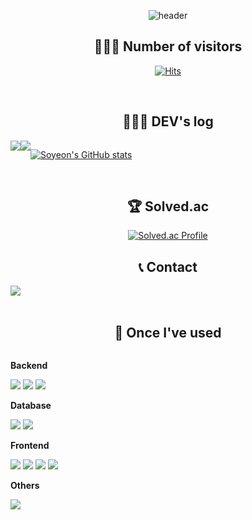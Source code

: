 <div align="center">
    
![header](https://capsule-render.vercel.app/api?type=venom&color=FF99CC&height=120&section=header&text=Hi!%20Soyeon's%20github%20👋&fontSize=40)

## 💁🏻‍♀️ Number of visitors
[![Hits](https://hits.seeyoufarm.com/api/count/incr/badge.svg?url=https%3A%2F%2Fgithub.com%2Fsss989&count_bg=%23FFD7DF&title_bg=%23FFADAD&icon=&icon_color=%23E7E7E7&title=GitHub&edge_flat=false)](https://hits.seeyoufarm.com)

<br>

## 👩🏻‍💻 DEV's log
<div style="display:flex; flex-direction:row; ">
    <a>
        <img src="https://img.shields.io/badge/GitHub-000000?style=for-the-badge&logo=GitHub&logoColor=white"> 
    </a>
    <a href="https://sss989.tistory.com">
        <img src="https://img.shields.io/badge/Tistory-F7412A?style=for-the-badge&logo=Tistory&logoColor=white"> 
    </a>

  [![Soyeon's GitHub stats](https://github-readme-stats.vercel.app/api?username=sss989&show_icons=true&theme=dracula&bg_color=light&text_color=dark&icon_color=FF007F&title_color=FF007F&count_private=true)](https://github.com/sss989/github-readme-stats)


</div><br>

## 🏆 Solved.ac
[![Solved.ac Profile](http://mazassumnida.wtf/api/mini/generate_badge?boj=sss989)](https://solved.ac/sss989/)




## 📞 Contact 
<div style="display:flex; flex-direction:row;">
    <a href="mailto:syeon700@gmail.com">
        <img src="https://img.shields.io/badge/Gmail-EA4335?style=flat-the-badge&logo=Gmail&logoColor=white"> 
    </a>
  <!--
    <a href="https://open.kakao.com/o/sGFzzbsf">
        <img src="https://img.shields.io/badge/KakaoTalk-FFCD00?style=for-the-badge&logoColor=black&logo=KakaoTalk"> 
    </a>
    <a href="https://www.instagram.com/kwonbi_">
        <img src="https://img.shields.io/badge/Instagram-E4405F?style=for-the-badge&logo=Instagram&logoColor=white"> 
    </a>
  -->
</div><br>
    
## 🔨 Once I've used 
<div style="display:flex; flex-direction:column; align-items:flex-start;">
    <!-- Backend -->
    <p><strong>Backend</strong></p>
    <div>
        <img src="https://img.shields.io/badge/Java-007396.svg?style=flat-the-badge&logo=Java&logoColor=white">
        <img src="https://img.shields.io/badge/Spring-6DB33F.svg?&style=flat-the-badge&logo=Spring&logoColor=white">
        <img src="https://img.shields.io/badge/Spring Boot-6DB33F?style=flat-the-badge&logo=spring boot&logoColor=white"> 
    </div>
    <!-- Database -->
    <p><strong>Database</strong></p>
    <div>
        <img src="https://img.shields.io/badge/oracle-F80000?style=flat-the-badge&logo=oracle&logoColor=white"> 
        <img src="https://img.shields.io/badge/mysql-4479A1?style=flat-the-badge&logo=mysql&logoColor=white"> 
    </div>
    <!-- Frontend -->
    <p><strong>Frontend</strong></p>
    <div>
        <img src="https://img.shields.io/badge/html5-E34F26?style=flat-badge&logo=html5&logoColor=white"> 
        <img src="https://img.shields.io/badge/css-1572B6?style=flat-badge&logo=css3&logoColor=white"> 
        <img src="https://img.shields.io/badge/javascript-F7DF1E?style=flat-badge&logo=javascript&logoColor=black"> 
        <img src="https://img.shields.io/badge/bootstrap-7952B3?style=flat-badge&logo=bootstrap&logoColor=white">
    </div>
    <!-- Others -->
    <p><strong>Others</strong></p>
    <div>
        <img src="https://img.shields.io/badge/python-3776AB?style=flat-badge&logo=python&logoColor=white"> 
</div><br>
</div>
